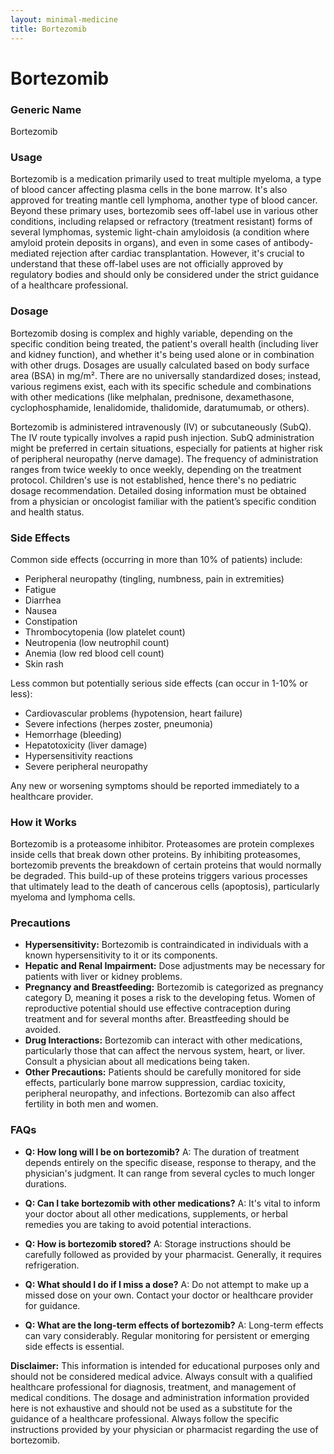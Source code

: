```yaml
---
layout: minimal-medicine
title: Bortezomib
---
```


# Bortezomib
### Generic Name
Bortezomib

### Usage

Bortezomib is a medication primarily used to treat multiple myeloma, a type of blood cancer affecting plasma cells in the bone marrow.  It's also approved for treating mantle cell lymphoma, another type of blood cancer.  Beyond these primary uses, bortezomib sees off-label use in various other conditions, including relapsed or refractory (treatment resistant) forms of several lymphomas,  systemic light-chain amyloidosis (a condition where amyloid protein deposits in organs), and even in some cases of antibody-mediated rejection after cardiac transplantation.  However, it's crucial to understand that these off-label uses are not officially approved by regulatory bodies and should only be considered under the strict guidance of a healthcare professional.

### Dosage

Bortezomib dosing is complex and highly variable, depending on the specific condition being treated, the patient's overall health (including liver and kidney function), and whether it's being used alone or in combination with other drugs.  Dosages are usually calculated based on body surface area (BSA) in mg/m².  There are no universally standardized doses; instead, various regimens exist, each with its specific schedule and combinations with other medications (like melphalan, prednisone, dexamethasone, cyclophosphamide, lenalidomide, thalidomide, daratumumab,  or others). 

Bortezomib is administered intravenously (IV) or subcutaneously (SubQ).  The IV route typically involves a rapid push injection.  SubQ administration might be preferred in certain situations, especially for patients at higher risk of peripheral neuropathy (nerve damage). The frequency of administration ranges from twice weekly to once weekly, depending on the treatment protocol.  Children's use is not established, hence there's no pediatric dosage recommendation.  Detailed dosing information must be obtained from a physician or oncologist familiar with the patient’s specific condition and health status.

### Side Effects

Common side effects (occurring in more than 10% of patients) include:

*   Peripheral neuropathy (tingling, numbness, pain in extremities)
*   Fatigue
*   Diarrhea
*   Nausea
*   Constipation
*   Thrombocytopenia (low platelet count)
*   Neutropenia (low neutrophil count)
*   Anemia (low red blood cell count)
*   Skin rash

Less common but potentially serious side effects (can occur in 1-10% or less):

*   Cardiovascular problems (hypotension, heart failure)
*   Severe infections (herpes zoster, pneumonia)
*   Hemorrhage (bleeding)
*   Hepatotoxicity (liver damage)
*   Hypersensitivity reactions
*   Severe peripheral neuropathy

Any new or worsening symptoms should be reported immediately to a healthcare provider.

### How it Works

Bortezomib is a proteasome inhibitor.  Proteasomes are protein complexes inside cells that break down other proteins.  By inhibiting proteasomes, bortezomib prevents the breakdown of certain proteins that would normally be degraded. This build-up of these proteins triggers various processes that ultimately lead to the death of cancerous cells (apoptosis), particularly myeloma and lymphoma cells.

### Precautions

*   **Hypersensitivity:**  Bortezomib is contraindicated in individuals with a known hypersensitivity to it or its components.
*   **Hepatic and Renal Impairment:** Dose adjustments may be necessary for patients with liver or kidney problems.
*   **Pregnancy and Breastfeeding:** Bortezomib is categorized as pregnancy category D, meaning it poses a risk to the developing fetus.  Women of reproductive potential should use effective contraception during treatment and for several months after. Breastfeeding should be avoided.
*   **Drug Interactions:**  Bortezomib can interact with other medications, particularly those that can affect the nervous system, heart, or liver.  Consult a physician about all medications being taken.
*   **Other Precautions:**  Patients should be carefully monitored for side effects, particularly bone marrow suppression, cardiac toxicity, peripheral neuropathy, and infections.  Bortezomib can also affect fertility in both men and women.

### FAQs

*   **Q: How long will I be on bortezomib?**  A: The duration of treatment depends entirely on the specific disease, response to therapy, and the physician's judgment. It can range from several cycles to much longer durations.

*   **Q: Can I take bortezomib with other medications?** A: It's vital to inform your doctor about all other medications, supplements, or herbal remedies you are taking to avoid potential interactions.

*   **Q: How is bortezomib stored?** A:  Storage instructions should be carefully followed as provided by your pharmacist. Generally, it requires refrigeration.

*   **Q: What should I do if I miss a dose?** A:  Do not attempt to make up a missed dose on your own. Contact your doctor or healthcare provider for guidance.

*   **Q: What are the long-term effects of bortezomib?** A:  Long-term effects can vary considerably.  Regular monitoring for persistent or emerging side effects is essential.


**Disclaimer:** This information is intended for educational purposes only and should not be considered medical advice. Always consult with a qualified healthcare professional for diagnosis, treatment, and management of medical conditions.  The dosage and administration information provided here is not exhaustive and should not be used as a substitute for the guidance of a healthcare professional.  Always follow the specific instructions provided by your physician or pharmacist regarding the use of bortezomib.
